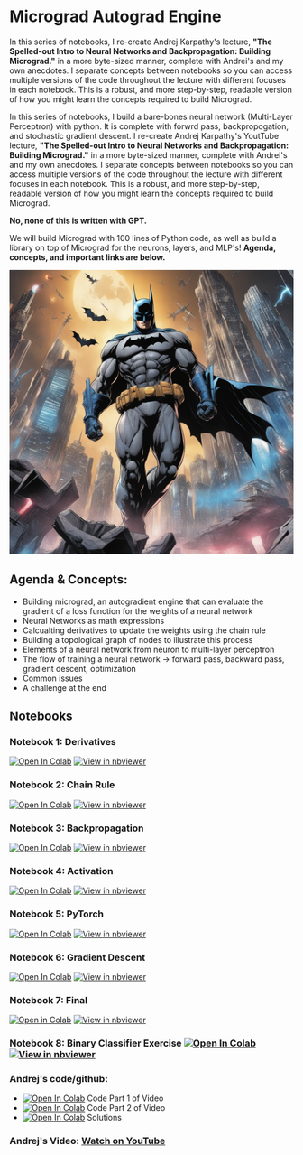 # **Micrograd Autograd Engine**

In this series of notebooks, I re-create Andrej Karpathy's lecture, **"The Spelled-out Intro to Neural Networks and Backpropagation: Building Micrograd."** in a more byte-sized manner, complete with Andrei's and my own anecdotes. I separate concepts between notebooks so you can access multiple versions of the code throughout the lecture with different focuses in each notebook. This is a robust, and more step-by-step, readable version of how you might learn the concepts required to build Micrograd.

In this series of notebooks, I build a bare-bones neural network (Multi-Layer Perceptron) with python. It is complete with forwrd pass, backpropogation, and stochastic gradient descent. I re-create Andrej Karpathy's YoutTube lecture, **"The Spelled-out Intro to Neural Networks and Backpropagation: Building Micrograd."** in a more byte-sized manner, complete with Andrei's and my own anecdotes. I separate concepts between notebooks so you can access multiple versions of the code throughout the lecture with different focuses in each notebook. This is a robust, and more step-by-step, readable version of how you might learn the concepts required to build Micrograd.

**No, none of this is written with GPT.**

We will build Micrograd with 100 lines of Python code, as well as build a library on top of Micrograd for the neurons, layers, and MLP's!
**Agenda, concepts, and important links are below.**

![](images/batman.jpeg)

## **Agenda & Concepts:**
- Building micrograd, an autogradient engine that can evaluate the gradient of a loss function for the weights of a neural network
- Neural Networks as math expressions
- Calcualting derivatives to update the weights using the chain rule
- Building a topological graph of nodes to illustrate this process
- Elements of a neural network from neuron to multi-layer perceptron
- The flow of training a neural network -> forward pass, backward pass, gradient descent, optimization
- Common issues
- A challenge at the end

## Notebooks

### Notebook 1: Derivatives
[![Open In Colab](https://colab.research.google.com/assets/colab-badge.svg)](https://colab.research.google.com/github/mattsankner/micrograd/blob/main/mg1_derivatives.ipynb)
[![View in nbviewer](https://img.shields.io/badge/view-nbviewer-orange)](https://nbviewer.jupyter.org/github/mattsankner/micrograd/blob/main/mg1_derivatives.ipynb)

### Notebook 2: Chain Rule
[![Open In Colab](https://colab.research.google.com/assets/colab-badge.svg)](https://colab.research.google.com/github/mattsankner/micrograd/blob/main/mg2_chain_rule.ipynb)
[![View in nbviewer](https://img.shields.io/badge/view-nbviewer-orange)](https://nbviewer.jupyter.org/github/mattsankner/micrograd/blob/main/mg2_chain_rule.ipynb)

### Notebook 3: Backpropagation
[![Open In Colab](https://colab.research.google.com/assets/colab-badge.svg)](https://colab.research.google.com/github/mattsankner/micrograd/blob/main/mg3_backpropogation.ipynb)
[![View in nbviewer](https://img.shields.io/badge/view-nbviewer-orange)](https://nbviewer.jupyter.org/github/mattsankner/micrograd/blob/main/mg3_backpropogation.ipynb)

### Notebook 4: Activation
[![Open In Colab](https://colab.research.google.com/assets/colab-badge.svg)](https://colab.research.google.com/github/mattsankner/micrograd/blob/main/mg4_activation.ipynb)
[![View in nbviewer](https://img.shields.io/badge/view-nbviewer-orange)](https://nbviewer.jupyter.org/github/mattsankner/micrograd/blob/main/mg4_activation.ipynb)

### Notebook 5: PyTorch
[![Open In Colab](https://colab.research.google.com/assets/colab-badge.svg)](https://colab.research.google.com/github/mattsankner/micrograd/blob/main/mg5_pytorch.ipynb)
[![View in nbviewer](https://img.shields.io/badge/view-nbviewer-orange)](https://nbviewer.jupyter.org/github/mattsankner/micrograd/blob/main/mg5_pytorch.ipynb)

### Notebook 6: Gradient Descent
[![Open In Colab](https://colab.research.google.com/assets/colab-badge.svg)](https://colab.research.google.com/github/mattsankner/micrograd/blob/main/mg6_gradient_descent.ipynb)
[![View in nbviewer](https://img.shields.io/badge/view-nbviewer-orange)](https://nbviewer.jupyter.org/github/mattsankner/micrograd/blob/main/mg6_gradient_descent.ipynb)

### Notebook 7: Final
[![Open in Colab](https://colab.research.google.com/assets/colab-badge.svg)](https://colab.research.google.com/github/mattsankner/micrograd/blob/main/mg7_final.ipynb)
[![View in nbviewer](https://img.shields.io/badge/view-nbviewer-orange)](https://nbviewer.jupyter.org/github/mattsankner/micrograd/blob/main/mg7_final.ipynb)

### Notebook 8: Binary Classifier Exercise [![Open In Colab](https://colab.research.google.com/assets/colab-badge.svg)](https://colab.research.google.com/github/mattsankner/micrograd/blob/main/mg8_binary_classifer.ipynb) [![View in nbviewer](https://img.shields.io/badge/view-nbviewer-orange)](https://nbviewer.jupyter.org/github/mattsankner/micrograd/blob/main/mg8_binary_classifier.ipynb)

### Andrej's code/github: 
- [![Open In Colab](https://colab.research.google.com/assets/colab-badge.svg)](https://colab.research.google.com/drive/1QNZHptdphzZ8BzlYdaRX2IylzONCo3sH?usp=sharing) Code Part 1 of Video
- [![Open In Colab](https://colab.research.google.com/assets/colab-badge.svg)](https://colab.research.google.com/drive/1rBHNN8qIrCGVIKMilnD-rFmKfMX_PRXa?usp=sharing) Code Part 2 of Video
- [![Open In Colab](https://colab.research.google.com/assets/colab-badge.svg)](https://colab.research.google.com/drive/1cLkwbDNcNGoZGDc_7Fepbt3BplCXT21w?usp=sharing) Solutions

### Andrej's Video: [Watch on YouTube](https://www.youtube.com/watch?v=VMj-3S1tku0)
